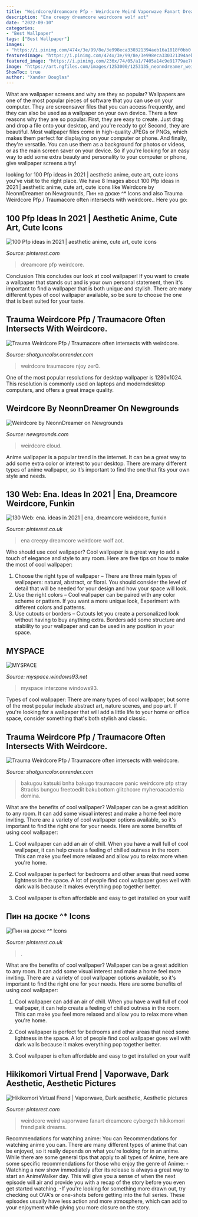 ```yaml
---
title: "Weirdcore/dreamcore Pfp - Weirdcore Weird Vaporwave Fanart Dreamcore Cybergoth Hikikomori Frend Paik Dreams"
description: "Ena creepy dreamcore weirdcore wolf aot"
date: "2022-09-10"
categories:
- "Best Wallpaper"
tags: ["Best Wallpaper"]
images:
- "https://i.pinimg.com/474x/3e/99/8e/3e998eca330321394aeb16a1818f0bb0.jpg"
featuredImage: "https://i.pinimg.com/474x/3e/99/8e/3e998eca330321394aeb16a1818f0bb0.jpg"
featured_image: "https://i.pinimg.com/236x/74/05/a1/7405a14c9e91779ae70251f5ecce5b8a.jpg"
image: "https://art.ngfiles.com/images/1253000/1253135_neonndreamer_weirdcore.jpg?f1588123556"
ShowToc: true
author: "Xander Douglas"
---
```



What are wallpaper screens and why are they so popular?
Wallpapers are one of the most popular pieces of software that you can use on your computer. They are screensaver files that you can access frequently, and they can also be used as a wallpaper on your own device. There a few reasons why they are so popular. First, they are easy to create. Just drag and drop a file onto your desktop, and you're ready to go! Second, they are beautiful. Most wallpaper files come in high-quality JPEGs or PNGs, which makes them perfect for displaying on your computer or phone. And finally, they're versatile. You can use them as a background for photos or videos, or as the main screen saver on your device. So if you're looking for an easy way to add some extra beauty and personality to your computer or phone, give wallpaper screens a try!

	

		
looking for 100 Pfp ideas in 2021 | aesthetic anime, cute art, cute icons you've visit to the right place. We have 8 Images about 100 Pfp ideas in 2021 | aesthetic anime, cute art, cute icons like Weirdcore by NeonnDreamer on Newgrounds, Пин на доске ^* Icons and also Trauma Weirdcore Pfp / Traumacore often intersects with weirdcore.. Here you go:
		
    
## 100 Pfp Ideas In 2021 | Aesthetic Anime, Cute Art, Cute Icons

<img loading=lazy src="https://i.pinimg.com/236x/74/05/a1/7405a14c9e91779ae70251f5ecce5b8a.jpg" onerror="this.onerror=null;this.src='https://tse1.mm.bing.net/th?id=OIP.lx9kc5WGIHCjetAWN6WjJQAAAA&amp;pid=15.1';" alt="100 Pfp ideas in 2021 | aesthetic anime, cute art, cute icons">

_Source: pinterest.com_

>dreamcore pfp weirdcore. 

	

Conclusion
This concludes our look at cool wallpaper! If you want to create a wallpaper that stands out and is your own personal statement, then it's important to find a wallpaper that is both unique and stylish. There are many different types of cool wallpaper available, so be sure to choose the one that is best suited for your taste.

    
## Trauma Weirdcore Pfp / Traumacore Often Intersects With Weirdcore.

<img loading=lazy src="https://64.media.tumblr.com/4d7f6f5cdd5d2dc485367450bd89bbb1/a506d5aac6cb3439-7e/s400x600/4f1ab138daf2ac0149f783fed0e915789c4ad72d.jpg" onerror="this.onerror=null;this.src='https://tse4.mm.bing.net/th?id=OIP.x7eyBRCEsb_024UnDewklAAAAA&amp;pid=15.1';" alt="Trauma Weirdcore Pfp / Traumacore often intersects with weirdcore.">

_Source: shotguncolor.onrender.com_

>weirdcore traumacore njoy zer0. 

	

One of the most popular resolutions for desktop wallpaper is 1280x1024. This resolution is commonly used on laptops and moderndesktop computers, and offers a great image quality.

    
## Weirdcore By NeonnDreamer On Newgrounds

<img loading=lazy src="https://art.ngfiles.com/images/1253000/1253135_neonndreamer_weirdcore.jpg?f1588123556" onerror="this.onerror=null;this.src='https://tse4.mm.bing.net/th?id=OIP.nqeWfXGPXStpNqIMaHwSKQHaE8&amp;pid=15.1';" alt="Weirdcore by NeonnDreamer on Newgrounds">

_Source: newgrounds.com_

>weirdcore cloud. 

	

Anime wallpaper is a popular trend in the internet. It can be a great way to add some extra color or interest to your desktop. There are many different types of anime wallpaper, so it’s important to find the one that fits your own style and needs.

    
## 130 Web: Ena. Ideas In 2021 | Ena, Dreamcore Weirdcore, Funkin

<img loading=lazy src="https://i.pinimg.com/474x/3e/99/8e/3e998eca330321394aeb16a1818f0bb0.jpg" onerror="this.onerror=null;this.src='https://tse3.mm.bing.net/th?id=OIP.Sk6-ze0GpyGoWLz-5TBFLwAAAA&amp;pid=15.1';" alt="130 Web: ena. ideas in 2021 | ena, dreamcore weirdcore, funkin">

_Source: pinterest.co.uk_

>ena creepy dreamcore weirdcore wolf aot. 

	

Who should use cool wallpaper?
Cool wallpaper is a great way to add a touch of elegance and style to any room. Here are five tips on how to make the most of cool wallpaper: 
1) Choose the right type of wallpaper – There are three main types of wallpapers: natural, abstract, or floral. You should consider the level of detail that will be needed for your design and how your space will look. 
2) Use the right colors – Cool wallpaper can be paired with any color scheme or pattern. If you want a more unique look, Experiment with different colors and patterns. 
3) Use cutouts or borders – Cutouts let you create a personalized look without having to buy anything extra. Borders add some structure and stability to your wallpaper and can be used in any position in your space.

    
## MYSPACE

<img loading=lazy src="https://myspace.windows93.net/u/53155/avatar.jpg?v=1626787746" onerror="this.onerror=null;this.src='https://tse2.mm.bing.net/th?id=OIP.sNzS4Pm5Z1xpAO0r7aUw7AAAAA&amp;pid=15.1';" alt="MYSPACE">

_Source: myspace.windows93.net_

>myspace interzone windows93. 

	

Types of cool wallpaper:
There are many types of cool wallpaper, but some of the most popular include abstract art, nature scenes, and pop art. If you're looking for a wallpaper that will add a little life to your home or office space, consider something that's both stylish and classic.

    
## Trauma Weirdcore Pfp / Traumacore Often Intersects With Weirdcore.

<img loading=lazy src="https://i.quotev.com/qjp77o7so6oq.jpg" onerror="this.onerror=null;this.src='https://tse3.mm.bing.net/th?id=OIP.cqqlTdCNZZXAuX0699UTwAAAAA&amp;pid=15.1';" alt="Trauma Weirdcore Pfp / Traumacore often intersects with weirdcore.">

_Source: shotguncolor.onrender.com_

>bakugou katsuki bnha bakugo traumacore panic weirdcore pfp stray 8tracks bungou freetoedit bakubottom glitchcore myheroacademia domina. 

	

What are the benefits of cool wallpaper?
Wallpaper can be a great addition to any room. It can add some visual interest and make a home feel more inviting. There are a variety of cool wallpaper options available, so it's important to find the right one for your needs. Here are some benefits of using cool wallpaper: 
1. Cool wallpaper can add an air of chill. When you have a wall full of cool wallpaper, it can help create a feeling of chilled outness in the room. This can make you feel more relaxed and allow you to relax more when you're home. 

2. Cool wallpaper is perfect for bedrooms and other areas that need some lightness in the space. A lot of people find cool wallpaper goes well with dark walls because it makes everything pop together better. 

3. Cool wallpaper is often affordable and easy to get installed on your wall!

    
## Пин на доске ^* Icons

<img loading=lazy src="https://i.pinimg.com/originals/a3/3a/20/a33a204f55430a5e69415cfb34a336c1.jpg" onerror="this.onerror=null;this.src='https://tse3.mm.bing.net/th?id=OIP.fT_Ao5GftOEdNctzNdcw_QHaHa&amp;pid=15.1';" alt="Пин на доске ^* Icons">

_Source: pinterest.co.uk_

>. 

	

What are the benefits of cool wallpaper?
Wallpaper can be a great addition to any room. It can add some visual interest and make a home feel more inviting. There are a variety of cool wallpaper options available, so it's important to find the right one for your needs. Here are some benefits of using cool wallpaper: 
1. Cool wallpaper can add an air of chill. When you have a wall full of cool wallpaper, it can help create a feeling of chilled outness in the room. This can make you feel more relaxed and allow you to relax more when you're home. 

2. Cool wallpaper is perfect for bedrooms and other areas that need some lightness in the space. A lot of people find cool wallpaper goes well with dark walls because it makes everything pop together better. 

3. Cool wallpaper is often affordable and easy to get installed on your wall!

    
## Hikikomori Virtual Frend | Vaporwave, Dark Aesthetic, Aesthetic Pictures

<img loading=lazy src="https://i.pinimg.com/736x/79/46/5f/79465f5a1f434fb6bb0728a07196f1c8.jpg" onerror="this.onerror=null;this.src='https://tse1.mm.bing.net/th?id=OIP.aaCDsxd78ud1DLLVB6G9zAHaHa&amp;pid=15.1';" alt="Hikikomori Virtual Frend | Vaporwave, Dark aesthetic, Aesthetic pictures">

_Source: pinterest.com_

>weirdcore weird vaporwave fanart dreamcore cybergoth hikikomori frend paik dreams. 

	

Recommendations for watching anime: You can
Recommendations for watching anime you can. There are many different types of anime that can be enjoyed, so it really depends on what you're looking for in an anime. While there are some general tips that apply to all types of Anime, here are some specific recommendations for those who enjoy the genre of Anime: 
-Watching a new show immediately after its release is always a great way to start an AnimeWalker day. This will give you a sense of when the next episode will air and provide you with a recap of the story before you even get started watching. 
-If you're looking for something more drawn out, try checking out OVA's or one-shots before getting into the full series. These episodes usually have less action and more atmosphere, which can add to your enjoyment while giving you more closure on the story.

